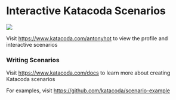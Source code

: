 # Interactive Katacoda Scenarios

[![](http://shields.katacoda.com/katacoda/antonyhot/count.svg)](https://www.katacoda.com/antonyhot "Get your profile on Katacoda.com")

Visit https://www.katacoda.com/antonyhot to view the profile and interactive scenarios

### Writing Scenarios
Visit https://www.katacoda.com/docs to learn more about creating Katacoda scenarios

For examples, visit https://github.com/katacoda/scenario-example
